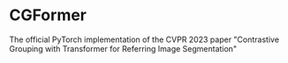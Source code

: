 # CGFormer
The official PyTorch implementation of the CVPR 2023 paper "Contrastive Grouping with Transformer for Referring Image Segmentation"
